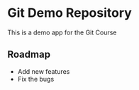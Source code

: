 # Git Demo Repository
This is a demo app for the Git Course

## Roadmap
 * Add new features
 * Fix the bugs
